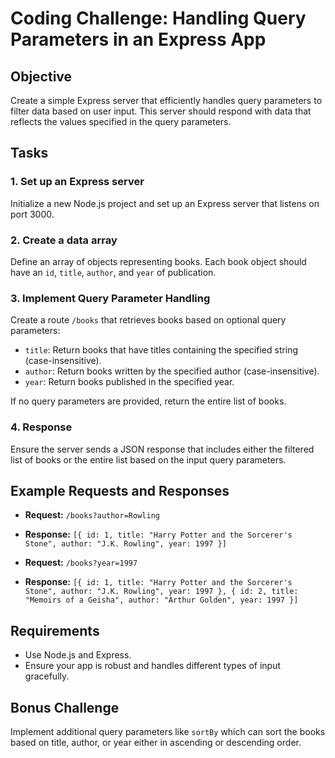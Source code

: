 # Coding Challenge: Handling Query Parameters in an Express App

## Objective
Create a simple Express server that efficiently handles query parameters to filter data based on user input. This server should respond with data that reflects the values specified in the query parameters.

## Tasks

### 1. Set up an Express server
Initialize a new Node.js project and set up an Express server that listens on port 3000.

### 2. Create a data array
Define an array of objects representing books. Each book object should have an `id`, `title`, `author`, and `year` of publication.

### 3. Implement Query Parameter Handling
Create a route `/books` that retrieves books based on optional query parameters:
- `title`: Return books that have titles containing the specified string (case-insensitive).
- `author`: Return books written by the specified author (case-insensitive).
- `year`: Return books published in the specified year.

If no query parameters are provided, return the entire list of books.

### 4. Response
Ensure the server sends a JSON response that includes either the filtered list of books or the entire list based on the input query parameters.

## Example Requests and Responses

- **Request:** `/books?author=Rowling`
- **Response:** `[{ id: 1, title: "Harry Potter and the Sorcerer's Stone", author: "J.K. Rowling", year: 1997 }]`

- **Request:** `/books?year=1997`
- **Response:** `[{ id: 1, title: "Harry Potter and the Sorcerer's Stone", author: "J.K. Rowling", year: 1997 }, { id: 2, title: "Memoirs of a Geisha", author: "Arthur Golden", year: 1997 }]`

## Requirements
- Use Node.js and Express.
- Ensure your app is robust and handles different types of input gracefully.

## Bonus Challenge
Implement additional query parameters like `sortBy` which can sort the books based on title, author, or year either in ascending or descending order.
